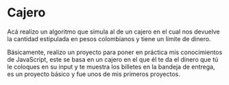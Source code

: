 # Cajero
Acá realizo un algoritmo que simula al de un cajero en el cual nos devuelve la cantidad estipulada en pesos colombianos y tiene un límite de dinero.

Básicamente, realizo un proyecto para poner en práctica mis conocimientos de JavaScript, este se basa en un cajero en el que él te da el dinero que tú le coloques en su input y te muestra los billetes en la bandeja de entrega, es un proyecto básico y fue unos de mis primeros proyectos.
